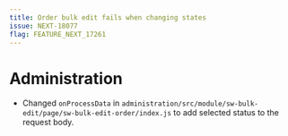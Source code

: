 ```yaml
---
title: Order bulk edit fails when changing states
issue: NEXT-18077
flag: FEATURE_NEXT_17261
---
```

# Administration
*  Changed `onProcessData` in `administration/src/module/sw-bulk-edit/page/sw-bulk-edit-order/index.js` to add selected status to the request body.
